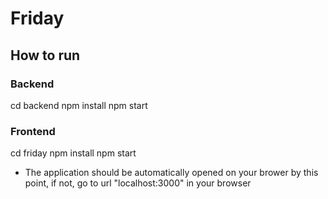 # Friday

## How to run

### Backend
cd backend
npm install
npm start

### Frontend
cd friday
npm install
npm start

* The application should be automatically opened on your brower by this point, if not, go to url "localhost:3000" in your browser
